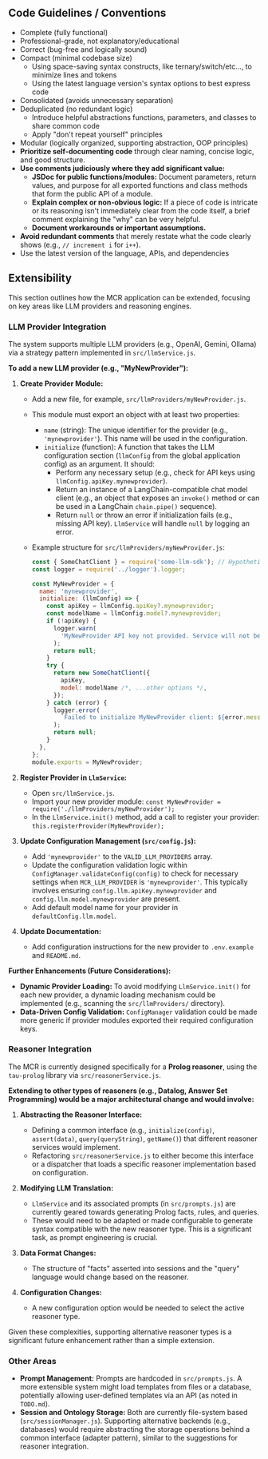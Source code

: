 ## Code Guidelines / Conventions

- Complete (fully functional)
- Professional-grade, not explanatory/educational
- Correct (bug-free and logically sound)
- Compact (minimal codebase size)
  - Using space-saving syntax constructs, like ternary/switch/etc..., to minimize lines and tokens
  - Using the latest language version's syntax options to best express code
- Consolidated (avoids unnecessary separation)
- Deduplicated (no redundant logic)
  - Introduce helpful abstractions functions, parameters, and classes to share common code
  - Apply "don't repeat yourself" principles
- Modular (logically organized, supporting abstraction, OOP principles)
- **Prioritize self-documenting code** through clear naming, concise logic, and good structure.
- **Use comments judiciously where they add significant value:**
  - **JSDoc for public functions/modules:** Document parameters, return values, and purpose for all exported functions and class methods that form the public API of a module.
  - **Explain complex or non-obvious logic:** If a piece of code is intricate or its reasoning isn't immediately clear from the code itself, a brief comment explaining the "why" can be very helpful.
  - **Document workarounds or important assumptions.**
- **Avoid redundant comments** that merely restate what the code clearly shows (e.g., `// increment i` for `i++`).
- Use the latest version of the language, APIs, and dependencies

## Extensibility

This section outlines how the MCR application can be extended, focusing on key areas like LLM providers and reasoning engines.

### LLM Provider Integration

The system supports multiple LLM providers (e.g., OpenAI, Gemini, Ollama) via a strategy pattern implemented in `src/llmService.js`.

**To add a new LLM provider (e.g., "MyNewProvider"):**

1.  **Create Provider Module:**
    - Add a new file, for example, `src/llmProviders/myNewProvider.js`.
    - This module must export an object with at least two properties:
      - `name` (string): The unique identifier for the provider (e.g., `'mynewprovider'`). This name will be used in the configuration.
      - `initialize` (function): A function that takes the LLM configuration section (`llmConfig` from the global application config) as an argument. It should:
        - Perform any necessary setup (e.g., check for API keys using `llmConfig.apiKey.mynewprovider`).
        - Return an instance of a LangChain-compatible chat model client (e.g., an object that exposes an `invoke()` method or can be used in a LangChain `chain.pipe()` sequence).
        - Return `null` or throw an error if initialization fails (e.g., missing API key). `LlmService` will handle `null` by logging an error.
    - Example structure for `src/llmProviders/myNewProvider.js`:

      ```javascript
      const { SomeChatClient } = require('some-llm-sdk'); // Hypothetical SDK
      const logger = require('../logger').logger;

      const MyNewProvider = {
        name: 'mynewprovider',
        initialize: (llmConfig) => {
          const apiKey = llmConfig.apiKey?.mynewprovider;
          const modelName = llmConfig.model?.mynewprovider;
          if (!apiKey) {
            logger.warn(
              'MyNewProvider API key not provided. Service will not be available.'
            );
            return null;
          }
          try {
            return new SomeChatClient({
              apiKey,
              model: modelName /*, ...other options */,
            });
          } catch (error) {
            logger.error(
              `Failed to initialize MyNewProvider client: ${error.message}`
            );
            return null;
          }
        },
      };
      module.exports = MyNewProvider;
      ```

2.  **Register Provider in `LlmService`:**
    - Open `src/llmService.js`.
    - Import your new provider module: `const MyNewProvider = require('./llmProviders/myNewProvider');`
    - In the `LlmService.init()` method, add a call to register your provider: `this.registerProvider(MyNewProvider);`

3.  **Update Configuration Management (`src/config.js`):**
    - Add `'mynewprovider'` to the `VALID_LLM_PROVIDERS` array.
    - Update the configuration validation logic within `ConfigManager.validateConfig(config)` to check for necessary settings when `MCR_LLM_PROVIDER` is `'mynewprovider'`. This typically involves ensuring `config.llm.apiKey.mynewprovider` and `config.llm.model.mynewprovider` are present.
    - Add default model name for your provider in `defaultConfig.llm.model`.

4.  **Update Documentation:**
    - Add configuration instructions for the new provider to `.env.example` and `README.md`.

**Further Enhancements (Future Considerations):**

- **Dynamic Provider Loading:** To avoid modifying `LlmService.init()` for each new provider, a dynamic loading mechanism could be implemented (e.g., scanning the `src/llmProviders/` directory).
- **Data-Driven Config Validation:** `ConfigManager` validation could be made more generic if provider modules exported their required configuration keys.

### Reasoner Integration

The MCR is currently designed specifically for a **Prolog reasoner**, using the `tau-prolog` library via `src/reasonerService.js`.

**Extending to other types of reasoners (e.g., Datalog, Answer Set Programming) would be a major architectural change and would involve:**

1.  **Abstracting the Reasoner Interface:**
    - Defining a common interface (e.g., `initialize(config)`, `assert(data)`, `query(queryString)`, `getName()`) that different reasoner services would implement.
    - Refactoring `src/reasonerService.js` to either become this interface or a dispatcher that loads a specific reasoner implementation based on configuration.

2.  **Modifying LLM Translation:**
    - `LlmService` and its associated prompts (in `src/prompts.js`) are currently geared towards generating Prolog facts, rules, and queries.
    - These would need to be adapted or made configurable to generate syntax compatible with the new reasoner type. This is a significant task, as prompt engineering is crucial.

3.  **Data Format Changes:**
    - The structure of "facts" asserted into sessions and the "query" language would change based on the reasoner.

4.  **Configuration Changes:**
    - A new configuration option would be needed to select the active reasoner type.

Given these complexities, supporting alternative reasoner types is a significant future enhancement rather than a simple extension.

### Other Areas

- **Prompt Management:** Prompts are hardcoded in `src/prompts.js`. A more extensible system might load templates from files or a database, potentially allowing user-defined templates via an API (as noted in `TODO.md`).
- **Session and Ontology Storage:** Both are currently file-system based (`src/sessionManager.js`). Supporting alternative backends (e.g., databases) would require abstracting the storage operations behind a common interface (adapter pattern), similar to the suggestions for reasoner integration.
